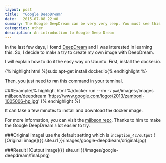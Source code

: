 ```yaml
---
layout: post
title:  "Google DeepDream"
date:   2015-07-08 22:00
summary: The Google DeepDream can be very very deep. You must see this !
categories: other
description: An introduction to Google Deep Dream
---
```

In the last few days, I found [DeepDream](https://github.com/google/deepdream) and I was interested in learning this. So, I decide to make a try to create my own image with DeepDream.

I will explain how to do it the easy way on Ubuntu. First, install the docker.io.

{% highlight html %}sudo apt-get install docker.io{% endhighlight %}

Then, you just need to run this command in your terminal.

###Example{% highlight html %}docker run --rm -v `pwd`/images:/images mjibson/deepdream 'https://www.google.com/logos/2013/zamboni-1005006-hp.jpg' {% endhighlight %}

It can take a few minutes to install and download the docker image.

For more information, you can visit the [mjibson repo](https://github.com/mjibson/ddd). Thanks to him to make the Google DeepDream a lot easier to try.

###Original imageI use the default setting which is ```inception_4c/output```
![Original image]({{ site.url }}/images/google-deepdream/original.jpg)

###Result
![Output image]({{ site.url }}/images/google-deepdream/final.png)
